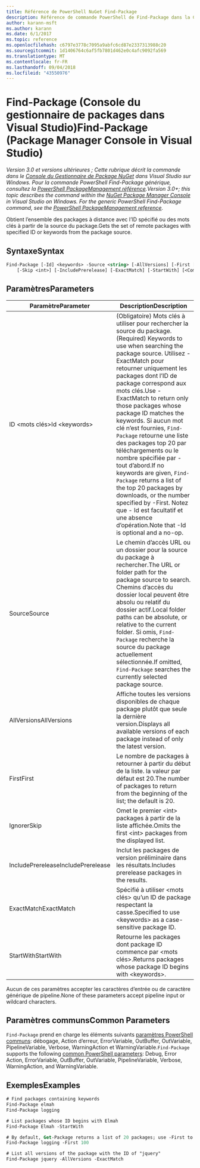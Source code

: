 ```yaml
---
title: Référence de PowerShell NuGet Find-Package
description: Référence de commande PowerShell de Find-Package dans la Console du Gestionnaire de Package NuGet dans Visual Studio.
author: karann-msft
ms.author: karann
ms.date: 6/1/2017
ms.topic: reference
ms.openlocfilehash: c6797e3778c7095a9abfc6cd87e2337313988c20
ms.sourcegitcommit: 1d1406764c6af5fb7801d462e0c4afc9092fa569
ms.translationtype: MT
ms.contentlocale: fr-FR
ms.lasthandoff: 09/04/2018
ms.locfileid: "43550976"
---
```

# <a name="find-package-package-manager-console-in-visual-studio"></a><span data-ttu-id="dadca-103">Find-Package (Console du gestionnaire de packages dans Visual Studio)</span><span class="sxs-lookup"><span data-stu-id="dadca-103">Find-Package (Package Manager Console in Visual Studio)</span></span>

<span data-ttu-id="dadca-104">*Version 3.0 et versions ultérieures ; Cette rubrique décrit la commande dans le [Console du Gestionnaire de Package NuGet](package-manager-console.md) dans Visual Studio sur Windows. Pour la commande PowerShell Find-Package générique, consultez la [PowerShell PackageManagement référence](/powershell/module/packagemanagement/?view=powershell-6).*</span><span class="sxs-lookup"><span data-stu-id="dadca-104">*Version 3.0+; this topic describes the command within the [NuGet Package Manager Console](package-manager-console.md) in Visual Studio on Windows. For the generic PowerShell Find-Package command, see the [PowerShell PackageManagement reference](/powershell/module/packagemanagement/?view=powershell-6).*</span></span>

<span data-ttu-id="dadca-105">Obtient l’ensemble des packages à distance avec l’ID spécifié ou des mots clés à partir de la source du package.</span><span class="sxs-lookup"><span data-stu-id="dadca-105">Gets the set of remote packages with specified ID or keywords from the package source.</span></span>

## <a name="syntax"></a><span data-ttu-id="dadca-106">Syntaxe</span><span class="sxs-lookup"><span data-stu-id="dadca-106">Syntax</span></span>

```ps
Find-Package [-Id] <keywords> -Source <string> [-AllVersions] [-First [<int>]]
    [-Skip <int>] [-IncludePrerelease] [-ExactMatch] [-StartWith] [<CommonParameters>]
```

## <a name="parameters"></a><span data-ttu-id="dadca-107">Paramètres</span><span class="sxs-lookup"><span data-stu-id="dadca-107">Parameters</span></span>

| <span data-ttu-id="dadca-108">Paramètre</span><span class="sxs-lookup"><span data-stu-id="dadca-108">Parameter</span></span> | <span data-ttu-id="dadca-109">Description</span><span class="sxs-lookup"><span data-stu-id="dadca-109">Description</span></span> |
| --- | --- |
| <span data-ttu-id="dadca-110">ID &lt;mots clés&gt;</span><span class="sxs-lookup"><span data-stu-id="dadca-110">Id &lt;keywords&gt;</span></span> | <span data-ttu-id="dadca-111">(Obligatoire) Mots clés à utiliser pour rechercher la source du package.</span><span class="sxs-lookup"><span data-stu-id="dadca-111">(Required) Keywords to use when searching the package source.</span></span> <span data-ttu-id="dadca-112">Utilisez - ExactMatch pour retourner uniquement les packages dont l’ID de package correspond aux mots clés.</span><span class="sxs-lookup"><span data-stu-id="dadca-112">Use -ExactMatch to return only those packages whose package ID matches the keywords.</span></span> <span data-ttu-id="dadca-113">Si aucun mot clé n’est fournies, `Find-Package` retourne une liste des packages top 20 par téléchargements ou le nombre spécifiée par - tout d’abord.</span><span class="sxs-lookup"><span data-stu-id="dadca-113">If no keywords are given, `Find-Package` returns a list of the top 20 packages by downloads, or the number specified by -First.</span></span> <span data-ttu-id="dadca-114">Notez que - Id est facultatif et une absence d’opération.</span><span class="sxs-lookup"><span data-stu-id="dadca-114">Note that -Id is optional and a no-op.</span></span> |
| <span data-ttu-id="dadca-115">Source</span><span class="sxs-lookup"><span data-stu-id="dadca-115">Source</span></span> | <span data-ttu-id="dadca-116">Le chemin d’accès URL ou un dossier pour la source du package à rechercher.</span><span class="sxs-lookup"><span data-stu-id="dadca-116">The URL or folder path for the package source to search.</span></span> <span data-ttu-id="dadca-117">Chemins d’accès du dossier local peuvent être absolu ou relatif du dossier actif.</span><span class="sxs-lookup"><span data-stu-id="dadca-117">Local folder paths can be absolute, or relative to the current folder.</span></span> <span data-ttu-id="dadca-118">Si omis, `Find-Package` recherche la source du package actuellement sélectionnée.</span><span class="sxs-lookup"><span data-stu-id="dadca-118">If omitted, `Find-Package` searches the currently selected package source.</span></span> |
| <span data-ttu-id="dadca-119">AllVersions</span><span class="sxs-lookup"><span data-stu-id="dadca-119">AllVersions</span></span> | <span data-ttu-id="dadca-120">Affiche toutes les versions disponibles de chaque package plutôt que seule la dernière version.</span><span class="sxs-lookup"><span data-stu-id="dadca-120">Displays all available versions of each package instead of only the latest version.</span></span> |
| <span data-ttu-id="dadca-121">First</span><span class="sxs-lookup"><span data-stu-id="dadca-121">First</span></span> | <span data-ttu-id="dadca-122">Le nombre de packages à retourner à partir du début de la liste. la valeur par défaut est 20.</span><span class="sxs-lookup"><span data-stu-id="dadca-122">The number of packages to return from the beginning of the list; the default is 20.</span></span> |
| <span data-ttu-id="dadca-123">Ignorer</span><span class="sxs-lookup"><span data-stu-id="dadca-123">Skip</span></span> | <span data-ttu-id="dadca-124">Omet le premier &lt;int&gt; packages à partir de la liste affichée.</span><span class="sxs-lookup"><span data-stu-id="dadca-124">Omits the first &lt;int&gt; packages from the displayed list.</span></span>  |
| <span data-ttu-id="dadca-125">IncludePrerelease</span><span class="sxs-lookup"><span data-stu-id="dadca-125">IncludePrerelease</span></span> | <span data-ttu-id="dadca-126">Inclut les packages de version préliminaire dans les résultats.</span><span class="sxs-lookup"><span data-stu-id="dadca-126">Includes prerelease packages in the results.</span></span> |
| <span data-ttu-id="dadca-127">ExactMatch</span><span class="sxs-lookup"><span data-stu-id="dadca-127">ExactMatch</span></span> | <span data-ttu-id="dadca-128">Spécifié à utiliser &lt;mots clés&gt; qu’un ID de package respectant la casse.</span><span class="sxs-lookup"><span data-stu-id="dadca-128">Specified to use &lt;keywords&gt; as a case-sensitive package ID.</span></span> |
| <span data-ttu-id="dadca-129">StartWith</span><span class="sxs-lookup"><span data-stu-id="dadca-129">StartWith</span></span> | <span data-ttu-id="dadca-130">Retourne les packages dont package ID commence par &lt;mots clés&gt;.</span><span class="sxs-lookup"><span data-stu-id="dadca-130">Returns packages whose package ID begins with &lt;keywords&gt;.</span></span> |

<span data-ttu-id="dadca-131">Aucun de ces paramètres accepter les caractères d’entrée ou de caractère générique de pipeline.</span><span class="sxs-lookup"><span data-stu-id="dadca-131">None of these parameters accept pipeline input or wildcard characters.</span></span>

## <a name="common-parameters"></a><span data-ttu-id="dadca-132">Paramètres communs</span><span class="sxs-lookup"><span data-stu-id="dadca-132">Common Parameters</span></span>

<span data-ttu-id="dadca-133">`Find-Package` prend en charge les éléments suivants [paramètres PowerShell communs](http://go.microsoft.com/fwlink/?LinkID=113216): débogage, Action d’erreur, ErrorVariable, OutBuffer, OutVariable, PipelineVariable, Verbose, WarningAction et WarningVariable.</span><span class="sxs-lookup"><span data-stu-id="dadca-133">`Find-Package` supports the following [common PowerShell parameters](http://go.microsoft.com/fwlink/?LinkID=113216): Debug, Error Action, ErrorVariable, OutBuffer, OutVariable, PipelineVariable, Verbose, WarningAction, and WarningVariable.</span></span>

## <a name="examples"></a><span data-ttu-id="dadca-134">Exemples</span><span class="sxs-lookup"><span data-stu-id="dadca-134">Examples</span></span>

```ps
# Find packages containing keywords
Find-Package elmah
Find-Package logging

# List packages whose ID begins with Elmah
Find-Package Elmah -StartWith

# By default, Get-Package returns a list of 20 packages; use -First to show more
Find-Package logging -First 100

# List all versions of the package with the ID of "jquery"
Find-Package jquery -AllVersions -ExactMatch
```
